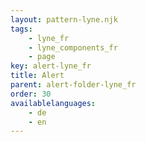 ```yaml
---
layout: pattern-lyne.njk
tags: 
    - lyne_fr
    - lyne_components_fr
    - page
key: alert-lyne_fr
title: Alert
parent: alert-folder-lyne_fr
order: 30
availablelanguages: 
    - de
    - en
---
```

